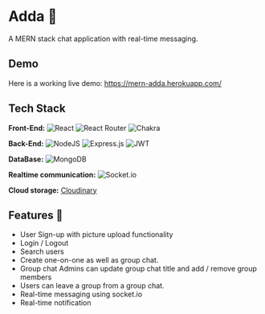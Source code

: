 
# Adda :speech_balloon:

A MERN stack chat application with real-time messaging.





## Demo

Here is a working live demo: https://mern-adda.herokuapp.com/


## Tech Stack

**Front-End:** 
![React](https://img.shields.io/badge/react-%2320232a.svg?style=for-the-badge&logo=react&logoColor=%2361DAFB) ![React Router](https://img.shields.io/badge/React_Router-CA4245?style=for-the-badge&logo=react-router&logoColor=white) ![Chakra](https://img.shields.io/badge/chakra-%234ED1C5.svg?style=for-the-badge&logo=chakraui&logoColor=white)

**Back-End:**
![NodeJS](https://img.shields.io/badge/node.js-6DA55F?style=for-the-badge&logo=node.js&logoColor=white) ![Express.js](https://img.shields.io/badge/express.js-%23404d59.svg?style=for-the-badge&logo=express&logoColor=%2361DAFB) ![JWT](https://img.shields.io/badge/JWT-black?style=for-the-badge&logo=JSON%20web%20tokens)

**DataBase:**
![MongoDB](https://img.shields.io/badge/MongoDB-%234ea94b.svg?style=for-the-badge&logo=mongodb&logoColor=white)

**Realtime communication:**
![Socket.io](https://img.shields.io/badge/Socket.io-black?style=for-the-badge&logo=socket.io&badgeColor=010101)

**Cloud storage:**
[Cloudinary](https://cloudinary.com/)
## Features :rocket:

- User Sign-up with picture upload functionality
- Login / Logout
- Search users
- Create one-on-one as well as group chat.
- Group chat Admins can update group chat title and add / remove group members
- Users can leave a group from a group chat.
- Real-time messaging using socket.io
- Real-time notification 


